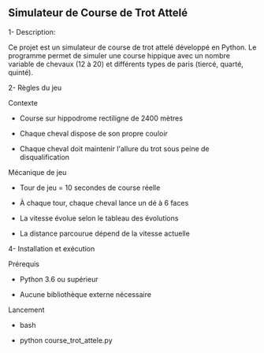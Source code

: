## Simulateur de Course de Trot Attelé
1- Description:

Ce projet est un simulateur de course de trot attelé développé en Python. Le programme permet de simuler une course hippique avec un nombre variable de chevaux (12 à 20) et différents types de paris (tiercé, quarté, quinté).

2- Règles du jeu

Contexte

- Course sur hippodrome rectiligne de 2400 mètres

- Chaque cheval dispose de son propre couloir

- Chaque cheval doit maintenir l'allure du trot sous peine de disqualification

Mécanique de jeu

- Tour de jeu = 10 secondes de course réelle

- À chaque tour, chaque cheval lance un dé à 6 faces

- La vitesse évolue selon le tableau des évolutions

- La distance parcourue dépend de la vitesse actuelle

4- Installation et exécution

Prérequis

- Python 3.6 ou supérieur

- Aucune bibliothèque externe nécessaire

Lancement

- bash

- python course_trot_attele.py